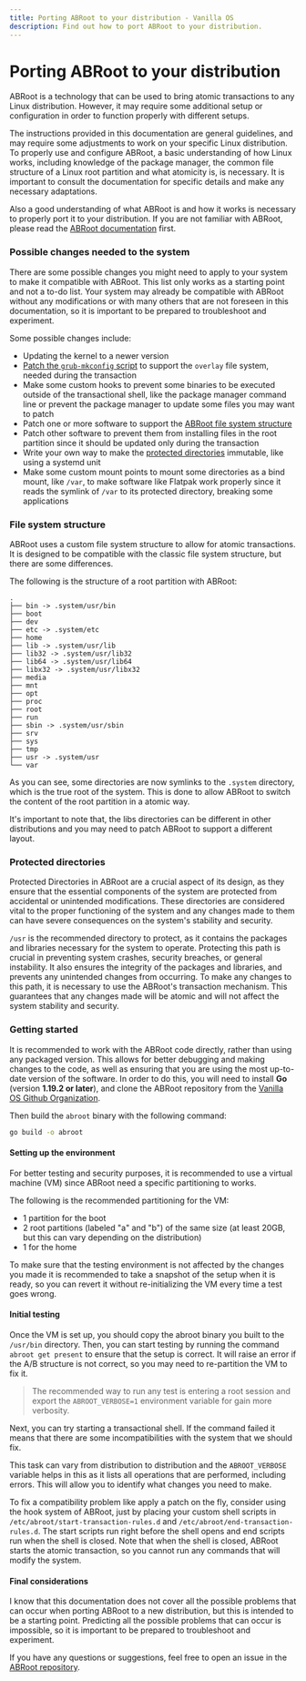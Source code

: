 ```yaml
---
title: Porting ABRoot to your distribution - Vanilla OS
description: Find out how to port ABRoot to your distribution.
---
```


# Porting ABRoot to your distribution

ABRoot is a technology that can be used to bring atomic transactions to any Linux distribution. However, it may require some additional setup or configuration in order to function properly with different setups. 

The instructions provided in this documentation are general guidelines, and may require some adjustments to work on your specific Linux distribution. To properly use and configure ABRoot, a basic understanding of how Linux works, including knowledge of the package manager, the common file structure of a Linux root partition and what atomicity is, is necessary. It is important to consult the documentation for specific details and make any necessary adaptations.

Also a good understanding of what ABRoot is and how it works is necessary to properly port it to your distribution. If you are not familiar with ABRoot, please read the [ABRoot documentation](/abroot/) first.

### Possible changes needed to the system

There are some possible changes you might need to apply to your system to make it compatible with ABRoot. This list only works as a starting point and not a to-do list. Your system may already be compatible with ABRoot without any modifications or with many others that are not foreseen in this documentation, so it is important to be prepared to troubleshoot and experiment. 

Some possible changes include:

- Updating the kernel to a newer version
- [Patch the `grub-mkconfig` script](https://bugs.launchpad.net/ubuntu/+source/grub2/+bug/1247905) to support the `overlay` file system, needed during the transaction
- Make some custom hooks to prevent some binaries to be executed outside of the transactional shell, like the package manager command line or prevent the package manager to update some files you may want to patch
- Patch one or more software to support the [ABRoot file system structure](#file-system-structure)
- Patch other software to prevent them from installing files in the root partition since it should be updated only during the transaction
- Write your own way to make the [protected directories](#protected-directories) immutable, like using a systemd unit
- Make some custom mount points to mount some directories as a bind mount, like `/var`, to make software like Flatpak work properly since it reads the symlink of `/var` to its protected directory, breaking some applications

### File system structure

ABRoot uses a custom file system structure to allow for atomic transactions. It is designed to be compatible with the classic file system structure, but there are some differences.

The following is the structure of a root partition with ABRoot:

```
.
├── bin -> .system/usr/bin
├── boot
├── dev
├── etc -> .system/etc
├── home
├── lib -> .system/usr/lib
├── lib32 -> .system/usr/lib32
├── lib64 -> .system/usr/lib64
├── libx32 -> .system/usr/libx32
├── media
├── mnt
├── opt
├── proc
├── root
├── run
├── sbin -> .system/usr/sbin
├── srv
├── sys
├── tmp
├── usr -> .system/usr
└── var
```

As you can see, some directories are now symlinks to the `.system` directory, which is the true root of the system. This is done to allow ABRoot to switch the content of the root partition in a atomic way.

It's important to note that, the libs directories can be different in other distributions and you may need to patch ABRoot to support a different layout. 

### Protected directories

Protected Directories in ABRoot are a crucial aspect of its design, as they ensure that the essential components of the system are protected from accidental or unintended modifications. These directories are considered vital to the proper functioning of the system and any changes made to them can have severe consequences on the system's stability and security.

`/usr` is the recommended directory to protect, as it contains the packages and libraries necessary for the system to operate. Protecting this path is crucial in preventing system crashes, security breaches, or general instability. It also ensures the integrity of the packages and libraries, and prevents any unintended changes from occurring. To make any changes to this path, it is necessary to use the ABRoot's transaction mechanism. This guarantees that any changes made will be atomic and will not affect the system stability and security.

### Getting started

It is recommended to work with the ABRoot code directly, rather than using any packaged version. This allows for better debugging and making changes to the code, as well as ensuring that you are using the most up-to-date version of the software. In order to do this, you will need to install **Go** (version **1.19.2 or later**), and clone the ABRoot repository from the [Vanilla OS Github Organization](https://github.com/Vanilla-OS/ABRoot). 

Then build the `abroot` binary with the following command:

```bash
go build -o abroot
```

#### Setting up the environment

For better testing and security purposes, it is recommended to use a virtual machine (VM) since ABRoot need a specific partitioning to works. 

The following is the recommended partitioning for the VM:

- 1 partition for the boot
- 2 root partitions (labeled "a" and "b") of the same size (at least 20GB, but this can vary depending on the distribution)
- 1 for the home

To make sure that the testing environment is not affected by the changes you made it is recommended to take a snapshot of the setup when it is ready, so you can revert it without re-initializing the VM every time a test goes wrong.

#### Initial testing

Once the VM is set up, you should copy the abroot binary you built to the `/usr/bin` directory. Then, you can start testing by running the command `abroot get present` to ensure that the setup is correct. It will raise an error if the A/B structure is not correct, so you may need to re-partition the VM to fix it.

> The recommended way to run any test is entering a root session and export the `ABROOT_VERBOSE=1` environment variable for gain more verbosity. 

Next, you can try starting a transactional shell. If the command failed it means that there are some incompatibilities with the system that we should fix. 

This task can vary from distribution to distribution and the `ABROOT_VERBOSE` variable helps in this as it lists all operations that are performed, including errors. This will allow you to identify what changes you need to make.

To fix a compatibility problem like apply a patch on the fly, consider using the hook system of ABRoot, just by placing your custom shell scripts in `/etc/abroot/start-transaction-rules.d` and `/etc/abroot/end-transaction-rules.d`. The start scripts run right before the shell opens and end scripts run when the shell is closed. Note that when the shell is closed, ABRoot starts the atomic transaction, so you cannot run any commands that will modify the system.

#### Final considerations

I know that this documentation does not cover all the possible problems that can occur when porting ABRoot to a new distribution, but this is intended to be a starting point. Predicting all the possible problems that can occur is impossible, so it is important to be prepared to troubleshoot and experiment.

If you have any questions or suggestions, feel free to open an issue in the [ABRoot repository](https://github.com/vanilla-os/ABRoot/issues).
